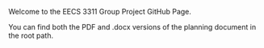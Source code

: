 Welcome to the EECS 3311 Group Project GitHub Page.

You can find both the PDF and .docx versions of the planning document in the root path.

